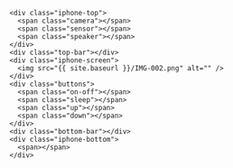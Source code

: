 <style>{% include ui.css %}</style><div class="iphone">
    <div class="iphone-top">
      <span class="camera"></span>
      <span class="sensor"></span>
      <span class="speaker"></span>
    </div>
    <div class="top-bar"></div>
    <div class="iphone-screen">
      <img src="{{ site.baseurl }}/IMG-002.png" alt="" />
    </div>
    <div class="buttons">
      <span class="on-off"></span>
      <span class="sleep"></span>
      <span class="up"></span>
      <span class="down"></span>
    </div>
    <div class="bottom-bar"></div>
    <div class="iphone-bottom">
      <span></span>
    </div>
  </div>
</div>
